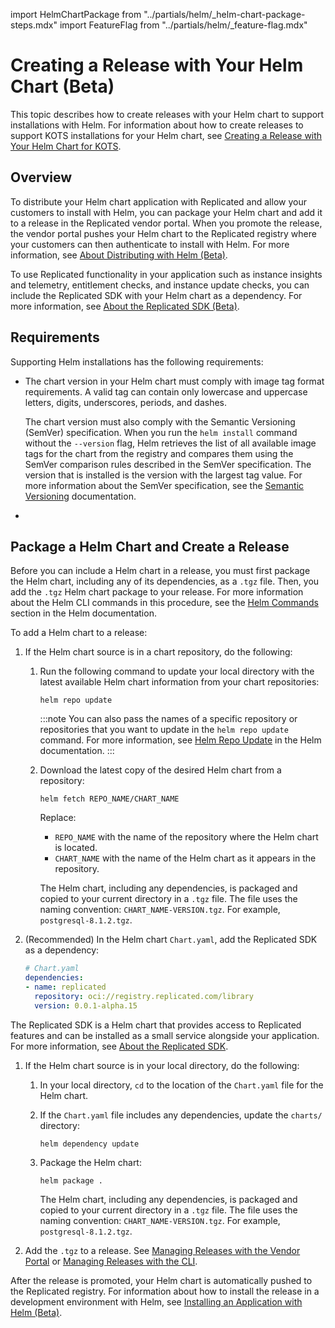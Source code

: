 import HelmChartPackage from "../partials/helm/_helm-chart-package-steps.mdx"
import FeatureFlag from "../partials/helm/_feature-flag.mdx"

# Creating a Release with Your Helm Chart (Beta)

This topic describes how to create releases with your Helm chart to support installations with Helm. For information about how to create releases to support KOTS installations for your Helm chart, see [Creating a Release with Your Helm Chart for KOTS](/vendor/helm-release).

## Overview

To distribute your Helm chart application with Replicated and allow your customers to install with Helm, you can package your Helm chart and add it to a release in the Replicated vendor portal. When you promote the release, the vendor portal pushes your Helm chart to the Replicated registry where your customers can then authenticate to install with Helm. For more information, see [About Distributing with Helm (Beta)](helm-install).

To use Replicated functionality in your application such as instance insights and telemetry, entitlement checks, and instance update checks, you can include the Replicated SDK with your Helm chart as a dependency. For more information, see [About the Replicated SDK (Beta)](replicated-sdk-overview).

## Requirements

Supporting Helm installations has the following requirements:

* The chart version in your Helm chart must comply with image tag format requirements. A valid tag can contain only lowercase and uppercase letters, digits, underscores, periods, and dashes.

  The chart version must also comply with the Semantic Versioning (SemVer) specification. When you run the `helm install` command without the `--version` flag, Helm retrieves the list of all available image tags for the chart from the registry and compares them using the SemVer comparison rules described in the SemVer specification. The version that is installed is the version with the largest tag value. For more information about the SemVer specification, see the [Semantic Versioning](https://semver.org) documentation.

* <FeatureFlag/>  

## Package a Helm Chart and Create a Release

Before you can include a Helm chart in a release, you must first package the Helm chart, including any of its dependencies, as a `.tgz` file. Then, you add the `.tgz` Helm chart package to your release. For more information about the Helm CLI commands in this procedure, see the [Helm Commands](https://helm.sh/docs/helm/helm/) section in the Helm documentation.

To add a Helm chart to a release:

1. If the Helm chart source is in a chart repository, do the following:

   1. Run the following command to update your local directory with the latest available Helm chart information from your chart repositories:

      ```
      helm repo update
      ```
      :::note
      You can also pass the names of a specific repository or repositories that you want to update in the `helm repo update` command. For more information, see [Helm Repo Update](https://helm.sh/docs/helm/helm_repo_update/) in the Helm documentation.
      :::
      
   1. Download the latest copy of the desired Helm chart from a repository:

      ```
      helm fetch REPO_NAME/CHART_NAME
      ```
      Replace:
      * `REPO_NAME` with the name of the repository where the Helm chart is located.
      * `CHART_NAME` with the name of the Helm chart as it appears in the repository.

      The Helm chart, including any dependencies, is packaged and copied to your current directory in a `.tgz` file. The file uses the naming convention: `CHART_NAME-VERSION.tgz`. For example, `postgresql-8.1.2.tgz`.

1. (Recommended) In the Helm chart `Chart.yaml`, add the Replicated SDK as a dependency:

    ```yaml
    # Chart.yaml
    dependencies:
    - name: replicated
      repository: oci://registry.replicated.com/library
      version: 0.0.1-alpha.15
    ```  

  The Replicated SDK is a Helm chart that provides access to Replicated features and can be installed as a small service alongside your application. For more information, see [About the Replicated SDK](replicated-sdk-about).

1. If the Helm chart source is in your local directory, do the following:

   1. In your local directory, `cd` to the location of the `Chart.yaml` file for the Helm chart.

   1. If the `Chart.yaml` file includes any dependencies, update the `charts/` directory:

      ```
      helm dependency update
      ```
   1. Package the Helm chart:

      ```
      helm package .
      ```

      The Helm chart, including any dependencies, is packaged and copied to your current directory in a `.tgz` file. The file uses the naming convention: `CHART_NAME-VERSION.tgz`. For example, `postgresql-8.1.2.tgz`.

1. Add the `.tgz` to a release. See [Managing Releases with the Vendor Portal](releases-creating-releases) or [Managing Releases with the CLI](releases-creating-cli).

  After the release is promoted, your Helm chart is automatically pushed to the Replicated registry. For information about how to install the release in a development environment with Helm, see [Installing an Application with Helm (Beta)](install-with-helm).  